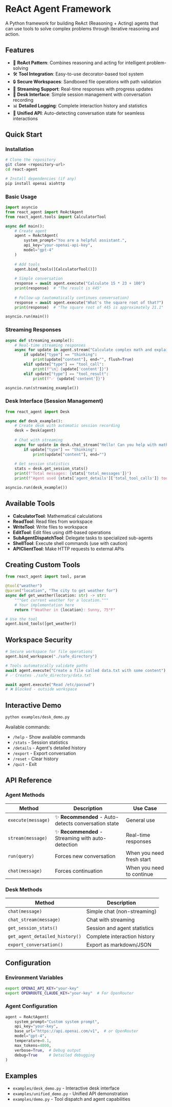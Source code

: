 # ReAct Agent Framework

A Python framework for building ReAct (Reasoning + Acting) agents that can use tools to solve complex problems through iterative reasoning and action.

## Features

- 🤖 **ReAct Pattern**: Combines reasoning and acting for intelligent problem-solving
- 🛠️ **Tool Integration**: Easy-to-use decorator-based tool system
- 🔒 **Secure Workspaces**: Sandboxed file operations with path validation
- 🌊 **Streaming Support**: Real-time responses with progress updates
- 🏢 **Desk Interface**: Simple session management with conversation recording
- 📊 **Detailed Logging**: Complete interaction history and statistics
- 🔄 **Unified API**: Auto-detecting conversation state for seamless interactions

## Quick Start

### Installation

```bash
# Clone the repository
git clone <repository-url>
cd react-agent

# Install dependencies (if any)
pip install openai aiohttp
```

### Basic Usage

```python
import asyncio
from react_agent import ReActAgent
from react_agent.tools import CalculatorTool

async def main():
    # Create agent
    agent = ReActAgent(
        system_prompt="You are a helpful assistant.",
        api_key="your-openai-api-key",
        model="gpt-4"
    )
    
    # Add tools
    agent.bind_tools([CalculatorTool()])
    
    # Simple conversation
    response = await agent.execute("Calculate 15 * 23 + 100")
    print(response)  # "The result is 445"
    
    # Follow-up (automatically continues conversation)
    response = await agent.execute("What's the square root of that?")
    print(response)  # "The square root of 445 is approximately 21.1"

asyncio.run(main())
```

### Streaming Responses

```python
async def streaming_example():
    # Real-time streaming responses
    async for update in agent.stream("Calculate complex math and explain"):
        if update["type"] == "thinking":
            print(update["content"], end="", flush=True)
        elif update["type"] == "tool_call":
            print(f"\n🔧 {update['content']}")
        elif update["type"] == "tool_result":
            print(f"✅ {update['content']}")

asyncio.run(streaming_example())
```

### Desk Interface (Session Management)

```python
from react_agent import Desk

async def desk_example():
    # Create desk with automatic session recording
    desk = Desk(agent)
    
    # Chat with streaming
    async for update in desk.chat_stream("Hello! Can you help with math?"):
        if update["type"] == "thinking":
            print(update["content"], end="")
    
    # Get session statistics
    stats = desk.get_session_stats()
    print(f"Total messages: {stats['total_messages']}")
    print(f"Agent used {stats['agent_details']['total_tool_calls']} tools")

asyncio.run(desk_example())
```

## Available Tools

- **CalculatorTool**: Mathematical calculations
- **ReadTool**: Read files from workspace
- **WriteTool**: Write files to workspace  
- **EditTool**: Edit files using diff-based operations
- **SubAgentDispatchTool**: Delegate tasks to specialized sub-agents
- **ShellTool**: Execute shell commands (use with caution)
- **APIClientTool**: Make HTTP requests to external APIs

## Creating Custom Tools

```python
from react_agent import tool, param

@tool("weather")
@param("location", "The city to get weather for")
async def get_weather(location: str) -> str:
    """Get current weather for a location."""
    # Your implementation here
    return f"Weather in {location}: Sunny, 75°F"

# Use the tool
agent.bind_tools([get_weather])
```

## Workspace Security

```python
# Secure workspace for file operations
agent.bind_workspace("./safe_directory")

# Tools automatically validate paths
await agent.execute("Create a file called data.txt with some content")
# ✅ Creates ./safe_directory/data.txt

await agent.execute("Read /etc/passwd") 
# ❌ Blocked - outside workspace
```

## Interactive Demo

```bash
python examples/desk_demo.py
```

Available commands:
- `/help` - Show available commands
- `/stats` - Session statistics  
- `/details` - Agent's detailed history
- `/export` - Export conversation
- `/reset` - Clear history
- `/quit` - Exit

## API Reference

### Agent Methods

| Method | Description | Use Case |
|--------|-------------|----------|
| `execute(message)` | ✨ **Recommended** - Auto-detects conversation state | General use |
| `stream(message)` | ✨ **Recommended** - Streaming with auto-detection | Real-time responses |
| `run(query)` | Forces new conversation | When you need fresh start |
| `chat(message)` | Forces continuation | When you need to continue |

### Desk Methods

| Method | Description |
|--------|-------------|
| `chat(message)` | Simple chat (non-streaming) |
| `chat_stream(message)` | Chat with streaming |
| `get_session_stats()` | Session and agent statistics |
| `get_agent_detailed_history()` | Complete interaction history |
| `export_conversation()` | Export as markdown/JSON |

## Configuration

### Environment Variables

```bash
export OPENAI_API_KEY="your-key"
export OPENROUTE_CLAUDE_KEY="your-key"  # For OpenRouter
```

### Agent Configuration

```python
agent = ReActAgent(
    system_prompt="Custom system prompt",
    api_key="your-key",
    base_url="https://api.openai.com/v1",  # or OpenRouter
    model="gpt-4",
    temperature=0.1,
    max_tokens=4000,
    verbose=True,  # Debug output
    debug=True     # Detailed debugging
)
```

## Examples

- `examples/desk_demo.py` - Interactive desk interface
- `examples/unified_demo.py` - Unified API demonstration  
- `examples/demo.py` - Tool dispatch and agent capabilities
